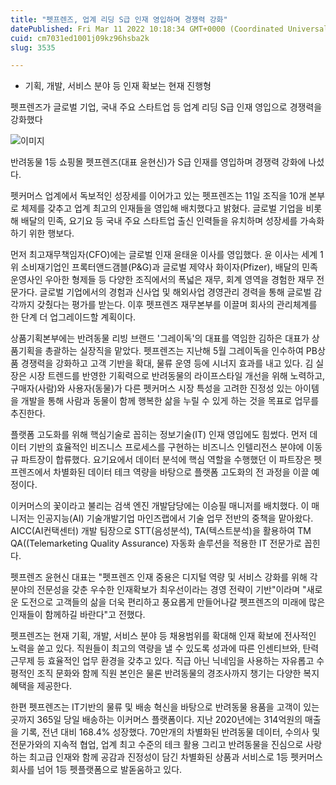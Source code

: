 ```yaml
---
title: "펫프렌즈, 업계 리딩 S급 인재 영입하며 경쟁력 강화"
datePublished: Fri Mar 11 2022 10:18:34 GMT+0000 (Coordinated Universal Time)
cuid: cm7031ed1001j09kz96hsba2k
slug: 3535

---
```



- 기획, 개발, 서비스 분야 등 인재 확보는 현재 진행형

펫프렌즈가 글로벌 기업, 국내 주요 스타트업 등 업계 리딩 S급 인재 영입으로 경쟁력을 강화했다

![이미지](https://cdn.hashnode.com/res/hashnode/image/upload/v1739254189152/3c06ab50-495c-403a-85d9-23fdd0e93b92.jpeg)

반려동물 1등 쇼핑몰 펫프렌즈(대표 윤현신)가 S급 인재를 영입하며 경쟁력 강화에 나섰다.

펫커머스 업계에서 독보적인 성장세를 이어가고 있는 펫프렌즈는 11일 조직을 10개 본부로 체제를 갖추고 업계 최고의 인재들을 영입해 배치했다고 밝혔다. 글로벌 기업을 비롯해 배달의 민족, 요기요 등 국내 주요 스타트업 출신 인력들을 유치하며 성장세를 가속화하기 위한 행보다.

먼저 최고재무책임자(CFO)에는 글로벌 인재 윤태윤 이사를 영입했다. 윤 이사는 세계 1위 소비재기업인 프록터앤드갬블(P&G)과 글로벌 제약사 화이자(Pfizer), 배달의 민족 운영사인 우아한 형제들 등 다양한 조직에서의 폭넓은 재무, 회계 영역을 경험한 재무 전문가다. 글로벌 기업에서의 경험과 신사업 및 해외사업 경영관리 경력을 통해 글로벌 감각까지 갖췄다는 평가를 받는다. 이후 펫프렌즈 재무본부를 이끌며 회사의 관리체계를 한 단계 더 업그레이드할 계획이다.

상품기획본부에는 반려동물 리빙 브랜드 '그레이독'의 대표를 역임한 김하은 대표가 상품기획을 총괄하는 실장직을 맡았다. 펫프렌즈는 지난해 5월 그레이독을 인수하여 PB상품 경쟁력을 강화하고 고객 기반을 확대, 물류 운영 등에 시너지 효과를 내고 있다. 김 실장은 시장 트렌드를 반영한 기획력으로 반려동물의 라이프스타일 개선을 위해 노력하고, 구매자(사람)와 사용자(동물)가 다른 펫커머스 시장 특성을 고려한 진정성 있는 아이템을 개발을 통해 사람과 동물이 함께 행복한 삶을 누릴 수 있게 하는 것을 목표로 업무를 추진한다.

플랫폼 고도화를 위해 핵심기술로 꼽히는 정보기술(IT) 인재 영입에도 힘썼다. 먼저 데이터 기반의 효율적인 비즈니스 프로세스를 구현하는 비즈니스 인텔리전스 분야에 이동규 파트장이 합류했다. 요기요에서 데이터 분석에 핵심 역할을 수행했던 이 파트장은 펫프렌즈에서 차별화된 데이터 테크 역량을 바탕으로 플랫폼 고도화의 전 과정을 이끌 예정이다.

이커머스의 꽃이라고 불리는 검색 엔진 개발담당에는 이승필 매니저를 배치했다. 이 매니저는 인공지능(AI) 기술개발기업 마인즈랩에서 기술 업무 전반의 중책을 맡아왔다. AICC(AI컨택센터) 개발 팀장으로 STT(음성분석), TA(텍스트분석)을 활용하여 TM QA((Telemarketing Quality Assurance) 자동화 솔루션을 적용한 IT 전문가로 꼽힌다.

펫프렌즈 윤현신 대표는 "펫프렌즈 인재 중용은 디지털 역량 및 서비스 강화를 위해 각 분야의 전문성을 갖춘 우수한 인재확보가 최우선이라는 경영 전략이 기반"이라며 "새로운 도전으로 고객들의 삶을 더욱 편리하고 풍요롭게 만들어나갈 펫프렌즈의 미래에 많은 인재들이 함께하길 바란다"고 전했다.

펫프렌즈는 현재 기획, 개발, 서비스 분야 등 채용범위를 확대해 인재 확보에 전사적인 노력을 쏟고 있다. 직원들이 최고의 역량을 낼 수 있도록 성과에 따른 인센티브와, 탄력 근무제 등 효율적인 업무 환경을 갖추고 있다. 직급 아닌 닉네임을 사용하는 자유롭고 수평적인 조직 문화와 함께 직원 본인은 물론 반려동물의 경조사까지 챙기는 다양한 복지 혜택을 제공한다.

한편 펫프렌즈는 IT기반의 물류 및 배송 혁신을 바탕으로 반려동물 용품을 고객이 있는 곳까지 365일 당일 배송하는 이커머스 플랫폼이다. 지난 2020년에는 314억원의 매출을 기록, 전년 대비 168.4% 성장했다. 70만개의 차별화된 반려동물 데이터, 수의사 및 전문가와의 지속적 협업, 업계 최고 수준의 테크 활용 그리고 반려동물을 진심으로 사랑하는 최고급 인재와 함께 공감과 진정성이 담긴 차별화된 상품과 서비스로 1등 펫커머스 회사를 넘어 1등 펫플랫폼으로 발돋움하고 있다.